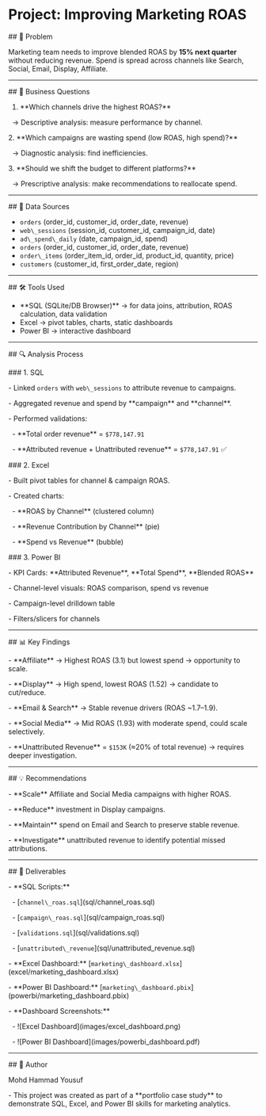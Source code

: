 # Project: Improving Marketing ROAS



\## 🎯 Problem

Marketing team needs to improve blended ROAS by **15% next quarter** without reducing revenue. Spend is spread across channels like Search, Social, Email, Display, Affiliate.



---



\## 📌 Business Questions

1. \*\*Which channels drive the highest ROAS?\*\*  

&nbsp;  → Descriptive analysis: measure performance by channel.

2\. \*\*Which campaigns are wasting spend (low ROAS, high spend)?\*\*  

&nbsp;  → Diagnostic analysis: find inefficiencies.  

3\. \*\*Should we shift the budget to different platforms?\*\*  

&nbsp;  → Prescriptive analysis: make recommendations to reallocate spend.



---



\## 📂 Data Sources

* `orders` (order\_id, customer\_id, order\_date, revenue)
* `web\_sessions` (session\_id, customer\_id, campaign\_id, date)
* `ad\_spend\_daily` (date, campaign\_id, spend)
* `orders` (order\_id, customer\_id, order\_date, revenue)
* `order\_items` (order\_item\_id, order\_id, product\_id, quantity, price)
* `customers` (customer\_id, first\_order\_date, region)



---



\## 🛠️ Tools Used

* \*\*SQL (SQLite/DB Browser)\*\* → for data joins, attribution, ROAS calculation, data validation
* Excel → pivot tables, charts,  static dashboards
* Power BI → interactive dashboard



---



\## 🔍 Analysis Process



\### 1. SQL

\- Linked `orders` with `web\_sessions` to attribute revenue to campaigns.  

\- Aggregated revenue and spend by \*\*campaign\*\* and \*\*channel\*\*.  

\- Performed validations:  

&nbsp; - \*\*Total order revenue\*\* = `$778,147.91`  

&nbsp; - \*\*Attributed revenue + Unattributed revenue\*\* = `$778,147.91` ✅



\### 2. Excel

\- Built pivot tables for channel \& campaign ROAS.  

\- Created charts:  

&nbsp; - \*\*ROAS by Channel\*\* (clustered column)  

&nbsp; - \*\*Revenue Contribution by Channel\*\* (pie)  

&nbsp; - \*\*Spend vs Revenue\*\* (bubble)



\### 3. Power BI

\- KPI Cards: \*\*Attributed Revenue\*\*, \*\*Total Spend\*\*, \*\*Blended ROAS\*\*  

\- Channel-level visuals: ROAS comparison, spend vs revenue  

\- Campaign-level drilldown table  

\- Filters/slicers for channels



---



\## 📊 Key Findings

\- \*\*Affiliate\*\* → Highest ROAS (3.1) but lowest spend → opportunity to scale.  

\- \*\*Display\*\* → High spend, lowest ROAS (1.52) → candidate to cut/reduce.  

\- \*\*Email \& Search\*\* → Stable revenue drivers (ROAS ~1.7–1.9).  

\- \*\*Social Media\*\* → Mid ROAS (1.93) with moderate spend, could scale selectively.  

\- \*\*Unattributed Revenue\*\* = `$153K` (≈20% of total revenue) → requires deeper investigation.



---



\## 💡 Recommendations

\- \*\*Scale\*\* Affiliate and Social Media campaigns with higher ROAS.  

\- \*\*Reduce\*\* investment in Display campaigns.  

\- \*\*Maintain\*\* spend on Email and Search to preserve stable revenue.  

\- \*\*Investigate\*\* unattributed revenue to identify potential missed attributions.



---



\## 📂 Deliverables

\- \*\*SQL Scripts:\*\*  

&nbsp; - \[`channel\_roas.sql`](sql/channel\_roas.sql)  

&nbsp; - \[`campaign\_roas.sql`](sql/campaign\_roas.sql)  

&nbsp; - \[`validations.sql`](sql/validations.sql)

&nbsp; - \[`unattributed\_revenue`](sql/unattributed\_revenue.sql)  



\- \*\*Excel Dashboard:\*\* \[`marketing\_dashboard.xlsx`](excel/marketing\_dashboard.xlsx)  



\- \*\*Power BI Dashboard:\*\* \[`marketing\_dashboard.pbix`](powerbi/marketing\_dashboard.pbix)  



\- \*\*Dashboard Screenshots:\*\*  

&nbsp; - !\[Excel Dashboard](images/excel\_dashboard.png)  

&nbsp; - !\[Power BI Dashboard](images/powerbi\_dashboard.pdf)



---



\## 👤 Author

Mohd Hammad Yousuf

\- This project was created as part of a \*\*portfolio case study\*\* to demonstrate SQL, Excel, and Power BI skills for marketing analytics.








